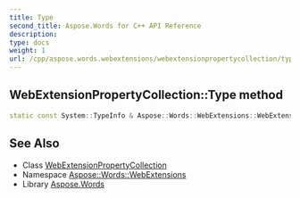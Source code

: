 ```yaml
---
title: Type
second_title: Aspose.Words for C++ API Reference
description: 
type: docs
weight: 1
url: /cpp/aspose.words.webextensions/webextensionpropertycollection/type/
---
```

## WebExtensionPropertyCollection::Type method




```cpp
static const System::TypeInfo & Aspose::Words::WebExtensions::WebExtensionPropertyCollection::Type()
```

## See Also

* Class [WebExtensionPropertyCollection](../)
* Namespace [Aspose::Words::WebExtensions](../../)
* Library [Aspose.Words](../../../)
